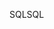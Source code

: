 <span data-ttu-id="589b1-101">SQL</span><span class="sxs-lookup"><span data-stu-id="589b1-101">SQL</span></span>